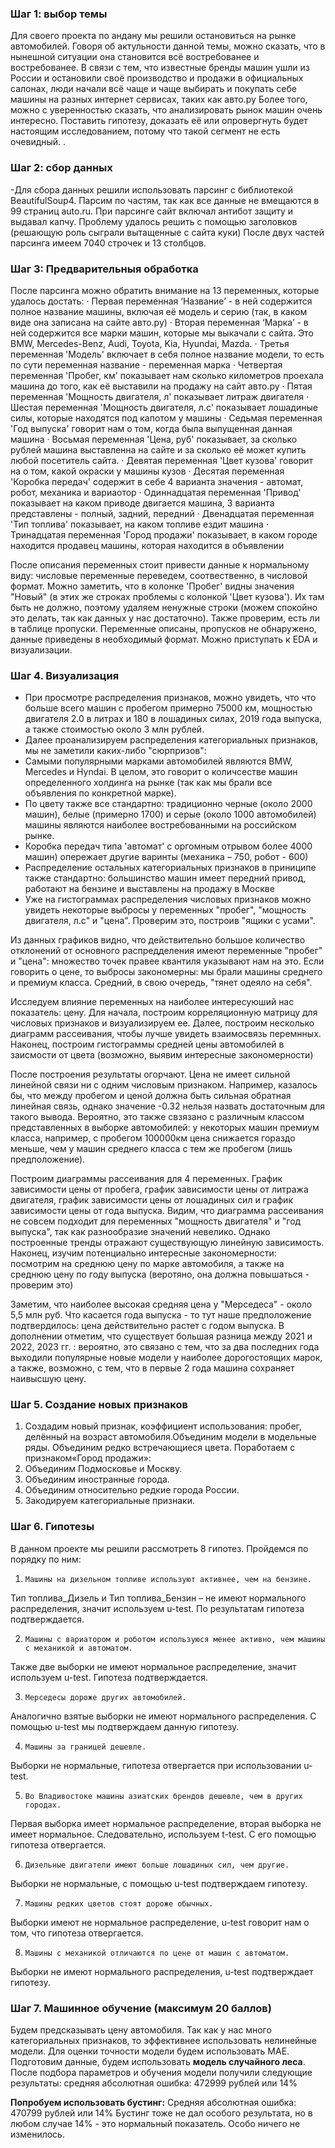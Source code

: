 ### Шаг 1: выбор темы
Для своего проекта по андану мы решили остановиться на рынке автомобилей.
Говоря об актульности данной темы, можно сказать, что в нынешной ситуации она становится всё востребованее и востребованее. В связи с тем, что известные бренды машин ушли из России и остановили своё производство и продажи в официальных салонах, люди начали всё чаще и чаще выбирать и покупать себе машины на разных интернет сервисах, таких как авто.ру
Более того, можно с уверенностью сказать, что анализировать рынок машин очень интересно. Поставить гипотезу, доказать её или опровергнуть будет настоящим исследованием, потому что такой сегмент не есть очевидный.
.
### Шаг 2: сбор данных 
-Для сбора данных решили использовать парсинг с библиотекой BeautifulSoup4. Парсим по частям, так как все данные не вмещаются в 99 страниц auto.ru.
При парсинге сайт включал антибот защиту и выдавал капчу. Проблему удалось решить с помощью заголовков (решающую роль сыграли вытащенные с сайта куки)
После двух частей парсинга имеем 7040 строчек и 13 столбцов.

### Шаг 3: Предварительныя обработка 
После парсинга можно обратить внимание на 13 переменных, которые удалось достать:
·       Первая переменная ‘Название’ - в ней содержится полное название машины, включая её модель и серию (так, в каком виде она записана на сайте авто.ру)
·       Вторая переменная ‘Марка’ - в ней содержится все марки машин, которые мы выкачали с сайта. Это BMW, Mercedes-Benz, Audi, Toyota, Kia, Hyundai, Mazda. 
·       Третья переменная 'Модель' включает в себя полное название модели, то есть по сути переменная название - переменная марка
·       Четвертая переменная 'Пробег, км' показывает нам сколько километров проехала машина до того, как её выставили на продажу на сайт авто.ру
·       Пятая переменная 'Мощность двигателя, л' показывает литраж двигателя
·       Шестая переменная 'Мощность двигателя, л.с' показывает лошадиные силы, которые находятся под капотом у машины
·       Седьмая переменная 'Год выпуска' говорит нам о том, когда была выпущенная данная машина
·       Восьмая переменная 'Цена, руб' показывает, за сколько рублей машина выставленна на сайте и за сколько её может купить любой посетитель сайта.
·       Девятая переменная 'Цвет кузова' говорит на о том, какой окраски у машины кузов
·       Десятая переменная 'Коробка передач' содержит в себе 4 варианта значения - автомат, робот, механика и вариаотор 
·       Одиннадцатая переменная 'Привод' показывает на каком приводе двигается машина, 3 варианта представлены - полный, задний, передний
·       Двенадцатая переменная 'Тип топлива' показывает, на каком топливе ездит машина
·       Тринадцатая переменная 'Город продажи' показывает, в каком городе находится продавец машины, которая находится в объявлении
 
После описания переменных стоит привести данные к нормальному виду: числовые переменные переведем, соотвественно, в числовой формат.
Можно заметить, что в колонке 'Пробег' видны значения "Новый" (в этих же строках проблемы c колонкой 'Цвет кузова'). Их там быть не должно, поэтому удаляем ненужные строки (можем спокойно это делать, так как данных у нас достаточно).
Также проверим, есть ли в таблице пропуски.
Переменные описаны, пропусков не обнаружено, данные приведены в необходимый формат. Можно приступать к EDA и визуализации.

### Шаг 4. Визуализация 
- При просмотре распределения признаков, можно увидеть, что что больше всего машин с пробегом примерно 75000 км, мощностью двигателя 2.0 в литрах и 180 в лошадиных силах, 2019 года выпуска, а также стоимостью около 3 млн рублей.
- Далее проанализируем распределения категориальных признаков, мы не заметили каких-либо "сюрпризов":
- Самыми популярными марками автомобилей являются BMW, Mercedes и Hyndai. В целом, это говорит о количсестве машин определенного холдинга на рынке (так как мы брали все объявления по конкретной марке).
- По цвету также все стандартно: традиционно черные (около 2000 машин), белые (примерно 1700) и серые (около 1000 автомобилей) машины являются наиболее востребованными на российском рынке.
- Коробка передач типа 'автомат' с оргомным отрывом более 4000 машин) опережает другие варинты (механика – 750, робот - 600)
- Распределение остальных категориальных признаков в приниципе также стандартно: большинство машин имеет передний привод, работают на бензине и выставлены на продажу в Москве
- Уже на гистограммах распределения числовых признаков можно увидеть некоторые выбросы у переменных "пробег", "мощность двигателя, л.c" и "цена". Проверим это, построив "ящики с усами".

Из данных графиков видно, что действительно большое количество отклонений от основного распредделения имеют переменные "пробег" и "цена": множество точек правее квантиля указывают нам на это. Если говорить о цене, то выбросы закономерны: мы брали машины среднего и премиум класса. Cредний, в свою очередь, "тянет одеяло на себя".

Исследуем влияние переменных на наиболее интересуюший нас показатель: цену. Для начала, построим корреляционную матрицу для числовых признаков и визуализируем ее. Далее, построим несколько диаграмм рассеивания, чтобы лучше увидеть взаимосвязь перемнных. Наконец, построим гистограммы средней цены автомобилей в заисмости от цвета (возможно, выявим интересные закономерности)

После построения результаты огорчают. Цена не имеет сильной линейной связи ни с одним числовым признаком. Например, казалось бы, что между пробегом и ценой должна быть сильная обратная линейная связь, однако значение -0.32 нельзя назвать достаточным для такого вывода. Вероятно, это также свзязано с различным классом представленных в выборке автомобилей: у некоторых машин премиум класса, например, с пробегом 100000км цена снижается гораздо меньше, чем у машин среднего класса с тем же пробегом (лишь предположение).
 
Построим диаграммы рассеивания для 4 переменных. График зависимости цены от пробега, график зависимости цены от литража двигателя, график зависимости цены от лошадиных сил и график зависимости цены от года выпуска. 
Видим, что диаграмма рассеивания не совсем подходит для переменных "мощность двигателя" и "год выпуска", так как разнообразие значений невелико. Однако построенные тренды отражают существующую линейную зависимость.
Наконец, изучим потенциально интересные закономерности: посмотрим на среднюю цену по марке автомобиля, а также на среднюю цену по году выпуска (веротяно, она должна повышаться - проверим это)

Заметим, что наиболее высокая средняя цена у "Мерседеса" - около 5,5 млн руб. Что касается года выпуска - то тут наше предположение подтвердилось: цена действительно растет с годом выпуска. В дополнении отметим, что существует большая разница между 2021 и 2022, 2023 гг. : вероятно, это связано с тем, что за два последних года выходили популярные новые модели у наиболее дорогостоящих марок, а также, возможно, с тем, что в первые 2 года машина сохраняет наивысшую цену.
 
### Шаг 5. Создание новых признаков 

1. Создадим новый признак, коэффициент использования: пробег, делённый на возраст автомобиля.Объединим модели в модельные ряды. Объединим редко встречающиеся цвета. Поработаем с признаком«Город продажи»:
2. Объединим Подмосковье и Москву.
3. Объединим иностранные города.
4. Объединим относительно редкие города России.
5. Закодируем категориальные признаки.

### Шаг 6. Гипотезы 

В данном проекте мы решили рассмотреть 8 гипотез. Пройдемся по порядку по ним:

1.     Машины на дизельном топливе используют активнее, чем на бензине.
Тип топлива_Дизель и Тип топлива_Бензин – не имеют нормального распределения, значит используем u-test. По результатам гипотеза подтверждается.

2.     Машины с вариатором и роботом используюся менее активно, чем машины с механикой и автоматом.
Также две выборки не имеют нормальное распределение, значит используем u-test. Гипотеза подтверждается.

3.     Мерседесы дороже других автомобилей.
Аналогично взятые выборки не имеют нормального распределения. С помощью u-test мы подтверждаем данную гипотезу.

4.     Машины за границей дешевле.
Выборки не нормальные, гипотеза отвергается при использовании u-test. 

5.     Во Владивостоке машины азиатских брендов дешевле, чем в других городах.
Первая выборка имеет нормальное распределение, вторая выборка не имеет нормальное. Следовательно, используем t-test. С его помощью гипотеза отвергается.

6.     Дизельные двигатели имеют больше лошадиных сил, чем другие.
Выборки не нормальные, с помощью u-test подтверждаем гипотезу.

7.     Машины редких цветов стоят дороже обычных.
Выборки имеют не нормальное распределение, u-test говорит нам о том, что гипотеза отвергается.

8.     Машины с механикой отличаются по цене от машин с автоматом.
Выборки не имеют нормального распределения, u-test подтверждает гипотезу.


### Шаг 7. Машинное обучение (максимум 20 баллов)

Будем предсказывать цену автомобиля. Так как у нас много категориальных признаков, то эффективнее использовать нелинейные модели. Для оценки точности модели будем использовать MAE. 
Подготовим данные, будем использовать __модель случайного леса__. После подбора параметров и обучения модели получили следующие результаты: средняя абсолютная ошибка: 472999 рублей или 14%

__Попробуем использовать бустинг:__
Средняя абсолютная ошибка: 470799 рублей или 14%
Бустинг тоже не дал особого результата, но в любом случае 14% - это нормальный показатель. Особо ничего не изменилось.

